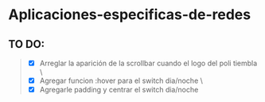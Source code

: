 # Aplicaciones-especificas-de-redes

## TO DO:

>- [x] Arreglar la aparición de la scrollbar cuando el logo del poli tiembla
\
>- [x] Agregar funcion :hover para el switch dia/noche
\
>- [x] Agregarle padding y centrar el switch dia/noche

<!-- [x] marca una tarea como completada -->

